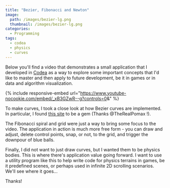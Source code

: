 ```yaml
---
title: "Bezier, Fibonacci and Newton"
image:
  path: /images/bezier-lg.png
  thumbnail: /images/bezier-lg.png
categories:
  - Programming
tags:
  - codea
  - physics
  - curves
---
```


Below you'll find a video that demonstrates a small application that I developed in [Codea](https://codea.io) as a way to explore some important concepts that I'd like to master and then apply to future development, be it in games or in data and algorithm visualization.

{% include responsive-embed url="https://www.youtube-nocookie.com/embed/_xB3GZwR--g?controls=0&amp;" %}

To make curves, I took a close look at how Bezier curves are implemented. In particular, I found [this site](https://pomax.github.io/bezierinfo/) to be a gem (Thanks @TheRealPomax !).

The Fibonacci spiral and grid were just a way to bring some focus to the video. The application in action is much more free form - you can draw and adjust, delete control points, snap, or not, to the grid, and trigger the downpour of blue balls.

Finally, I did not want to just draw curves, but I wanted them to be physics bodies. This is where there's application value going forward. I want to use a utility program like this to help write code for physics terrains in games, be it predefined scenes, or perhaps used in infinite 2D scrolling scenarios. We'll see where it goes...

Thanks!